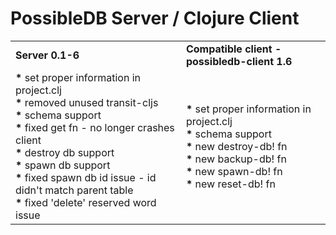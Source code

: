 
# PossibleDB Server / Clojure Client

<table>
  <tr>
  <td><b>Server  0.1-6</b></td>
  <td><b>Compatible client - possibledb-client 1.6</b></td>
  </tr>
  <tr>
  <!-- server -->
  <td>
    <b>*</b> set proper information in project.clj
    <br />
    <b>*</b> removed unused transit-cljs
    <br />
    <b>*</b> schema support
    <br />
    <b>*</b> fixed get fn - no longer crashes client    
    <br />
    <b>*</b> destroy db support
	<br />
    <b>*</b> spawn db support
	<br />
    <b>*</b> fixed spawn db id issue - id didn't match parent table
	<br />
    <b>*</b> fixed 'delete' reserved word issue
	<br />
  </td>
  <!-- client -->
  <td>    
    <b>*</b> set proper information in project.clj
    <br />
    <b>*</b> schema support
    <br />
    <b>*</b> new destroy-db! fn
    <br />
    <b>*</b> new backup-db! fn
	<br />
    <b>*</b> new spawn-db! fn
	<br />
    <b>*</b> new reset-db! fn
  </td>
  </tr>
</table>
